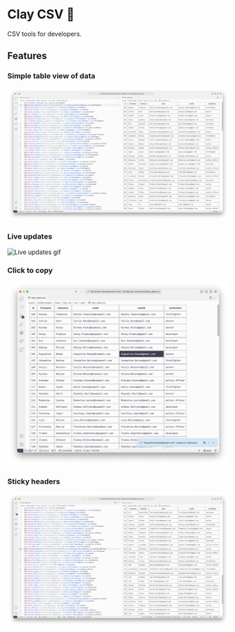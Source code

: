 # Clay CSV 📐
CSV tools for developers.

## Features

### Simple table view of data
![Table view screenshot](/images/features/table-view.png)

### Live updates
![Live updates gif](/images/features/live-updates.gif)

### Click to copy
![Click to copy screenshot](/images/features/click-to-copy.png)

### Sticky headers
![Sticky headers screenshot](/images/features/sticky-headers.png)
